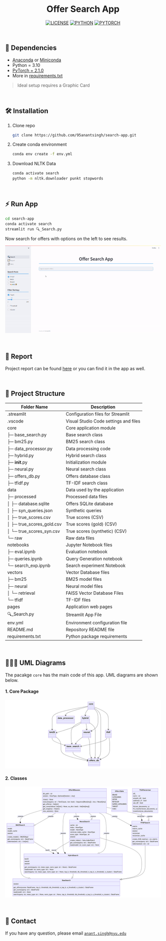 <!-- Header Start -->
<div align="center">

# Offer Search App

</div>
<!-- Header End -->

<div align="center">

[![LICENSE](https://img.shields.io/badge/License-Apache%202.0-blue.svg)](https://github.com/95anantsingh/NYU-SuperGAN/blob/integrated/LICENSE) [![PYTHON](https://img.shields.io/badge/python-v3.10-yellow.svg)]() [![PYTORCH](https://img.shields.io/badge/PyTorch-v2.1.0-red.svg)](https://pytorch.org/)

</div>

<br>

## 📃 Dependencies
- [Anaconda](https://www.anaconda.com/download/#linux) or [Miniconda](https://docs.conda.io/en/latest/miniconda.html)
- Python = 3.10
- [PyTorch = 2.1.0](https://pytorch.org/)
- More in [requirements.txt](https://github.com/95anantsingh/search-app/blob/main/requirements.txt)

> Ideal setup requires a Graphic Card

<br>

## 🛠 Installation

1. Clone repo

    ```bash
    git clone https://github.com/95anantsingh/search-app.git
    ```

1. Create conda environment

    ```bash
    conda env create -f env.yml
    ```

1. Download NLTK Data

    ```bash
    conda activate search
    python -m nltk.downloader punkt stopwords
    ```

<br>

## ⚡ Run App


```bash
cd search-app
conda activate search
streamlit run 🔍_Search.py
```

Now search for offers with options on the left to see results.

![Demo](pages/images/demo.gif)

<br>

## 📘 Report

Project report can be found [here](https://github.com/95anantsingh/search-app/blob/main/pages/report.md) or you can find it in the app as well.

<br>

## 📁 Project Structure

| Folder Name                   | Description                            |
|----------------------         |----------------------------------------|
| .streamlit                    | Configuration files for Streamlit      |
| .vscode                       | Visual Studio Code settings and files  |
| core                          | Core application module                |
| ├─ base_search.py             | Base search class                      |
| ├─ bm25.py                    | BM25 search class                      |
| ├─ data_processor.py          | Data processing code                   |
| ├─ hybrid.py                  | Hybrid search class                    |
| ├─ __init__.py                | Initialization module                  |
| ├─ neural.py                  | Neural search class                    |
| ├─ offers_db.py               | Offers database class                  |
| ├─ tfidf.py                   | TF-IDF search class                    |
| data                          | Data used by the application           |
| ├─ processed                  | Processed data files                   |
| │   ├─ database.sqlite        | Offers SQLite database                 |
| │   ├─ syn_queries.json       | Synthetic queries                      |
| │   ├─ true_scores.csv        | True scores (CSV)                      |
| │   ├─ true_scores_gold.csv   | True scores (gold) (CSV)               |
| │   └─ true_scores_syn.csv    | True scores (synthetic) (CSV)          |
| └─ raw                        | Raw data files                         |
| notebooks                     | Jupyter Notebook files                 |
| ├─ eval.ipynb                 | Evaluation notebook                    |
| ├─ queries.ipynb              | Query Generation notebook              |
| └─ search_exp.ipynb           | Search experiment Notebook             |
| vectors                       | Vector Database files                  |
| ├─ bm25                       | BM25 model files                       |
| ├─ neural                     | Neural model files                     |
| │   └─ retrieval              | FAISS Vector Database Files            |
| └─ tfidf                      | TF-IDF files                           |
| pages                         | Application web pages                  |
| 🔍_Search.py                  | Streamlit App File                     |
| env.yml                       | Environment configuration file         |
| README.md                     | Repository README file                 |
| requirements.txt              | Python package requirements            |

<br>

## 👩🏻‍💻 UML Diagrams

The pacakge `core` has the main code of this app. UML diagrams are shown below.

#### 1. Core Package

![package](pages/images/packages.png)

#### 2. Classes
![classes](pages/images/classes.png)


<br>

## 📧 Contact

If you have any question, please email [`anant.singh@nyu.edu`](mailto:anant.singh@nyu.edu)
